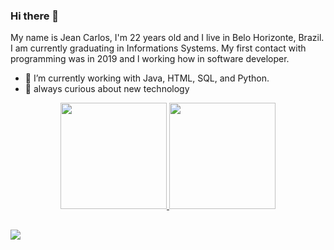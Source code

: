 ### Hi there 👋

My name is Jean Carlos, I'm 22 years old and I live in Belo Horizonte, Brazil. I am currently graduating in Informations Systems. My first contact with programming was in 2019 and  l working how in software developer.

- 🔭 I’m currently working with Java, HTML, SQL, and Python.
- 🌱 always curious about new technology

<div align="center">
  <a href="https://github.com/Jean-Caarlos">
  <img height="170em" src="https://github-readme-stats.vercel.app/api?username=Jean-Caarlos&show_icons=true&theme=dark&include_all_commits=true&count_private=true"/>
  <img height="170em" src="https://github-readme-stats.vercel.app/api/top-langs/?username=Jean-Caarlos&layout=compact&langs_count=7&theme=dark"/>
</div>

 ##
 
<div> 
  <a href="https://www.linkedin.com/in/jean-carlos-626bb5208/" target="_blank"><img src="https://img.shields.io/badge/-LinkedIn-%230077B5?style=for-the-badge&logo=linkedin&logoColor=white" target="_blank"></a> 
 
</div>
